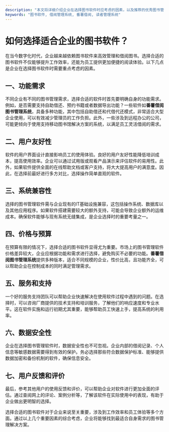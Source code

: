 ```yaml
---
description: "本文将详细介绍企业在选择图书软件时应考虑的因素，以及推荐的优秀图书管理软件，帮助企业优化图书借阅和管理。"
keywords: "图书软件, 借阅管理系统, 番薯借阅, 读者管理系统"
---
```

# 如何选择适合企业的图书软件？

在当今数字化时代，企业越来越依赖图书软件来高效管理和借阅图书。选择合适的图书软件不仅能够提升工作效率，还能为员工提供更加便捷的阅读体验。以下几点是企业在选择图书软件时需要重点考虑的因素。

## 一、功能需求

不同企业有不同的图书管理需求，选择合适的软件时首先要明确自身的功能需求。例如，是否需要支持自助借还、预约书籍或者数据导出功能？一些软件如**番薯借阅图书管理系统**，具备多种功能，其中包括自助借还和代借代还模式，非常适合大型企业使用，可以有效减少管理员的工作负担。此外，一些涉及到远程办公的公司，可能更倾向于使用支持移动图书馆解决方案的系统，以满足员工灵活借阅的需求。

## 二、用户友好性

软件的用户界面设计直接影响员工的使用体验。良好的用户友好性能降低培训成本，提高使用效率。企业可以通过试用版或观看产品演示来评估软件的易用性。此外，如果软件提供全面的在线帮助文档或客户支持，将大大提高用户的满意度。因此，在选择前最好进行多方对比，选择操作简单直观的软件。

## 三、系统兼容性

选择的图书管理软件需与企业现有的IT基础设施兼容，这包括操作系统、数据库以及其他应用程序。如果软件搭建需要较大的额外支持，可能会导致企业额外的运维成本。确保软件能够与现有系统无缝集成，是企业选择时的重要考量之一。

## 四、价格与预算

在预算有限的情况下，选择合适的图书软件显得尤为重要。市场上的图书管理软件价格差异较大，企业应根据功能和需求进行选择，避免购买不必要的功能。**番薯借阅图书管理系统**提供多种版本，适合不同规模的企业，性价比高，且功能齐全，可以帮助企业在控制成本的同时满足管理需求。

## 五、服务和支持

一个好的服务支持团队可以帮助企业快速解决在使用软件过程中遇到的问题。在选择时，可以咨询厂商提供的技术支持和培训服务，了解他们的响应速度和专业水平。这在软件实施和运行初期尤其重要，能够帮助员工快速上手，提高系统的利用率。

## 六、数据安全性

企业在选择图书管理软件时，数据安全性也不可忽视。企业内部的借阅记录、个人信息等敏感数据需要得到有效的保护。务必选择那些符合数据保护标准、能够提供数据加密和备份机制的软件，确保信息安全。

## 七、用户反馈和评价

最后，参考其他用户的使用反馈和评价，可以帮助企业对软件进行更加全面的评估。通过查阅网上的评论、案例分析等，了解该软件在实际使用中的表现，有助于企业做出更明智的选择。

选择合适的图书软件对于企业来说至关重要，涉及到工作效率和员工体验等多个方面。通过以上几个重要因素的综合考虑，企业将能够找到最适合自身需求的图书管理解决方案。
